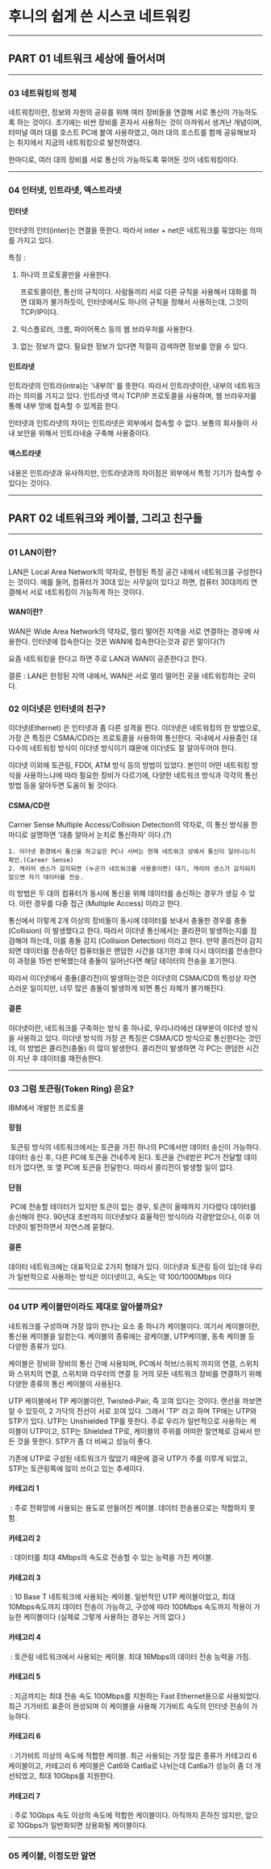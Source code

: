 # 후니의 쉽게 쓴 시스코 네트워킹

---

## PART 01 네트워크 세상에 들어서며

---

### 03 네트워킹의 정체

네트워킹이란, 정보와 자원의 공유를 위해 여러 장비들을 연결해 서로 통신이 가능하도록 하는 것이다. 초기에는 비싼 장비를 혼자서 사용하는 것이 아까워서 생겨난 개념이며, 터미널 여러 대를 호스트 PC에 붙여 사용하였고, 여러 대의 호스트를 함께 공유해보자는 취지에서 지금의 네트워킹으로 발전하였다.

한마디로, 여러 대의 장비를 서로 통신이 가능하도록 묶어둔 것이 네트워킹이다.

---

### 04 인터넷, 인트라넷, 엑스트라넷

#### 인터넷

인터넷의 인터(inter)는 연결을 뜻한다. 따라서 inter + net은 네트워크를 묶었다는 의미를 가지고 있다.

특징 :

1. 하나의 프로토콜만을 사용한다.

   프로토콜이란, 통신의 규칙이다. 사람들끼리 서로 다른 규칙을 사용해서 대화를 하면 대화가 불가하듯이, 인터넷에서도 하나의 규칙을 정해서 사용하는데, 그것이 TCP/IP이다.

2. 익스플로러, 크롬, 파이어폭스 등의 웹 브라우저를 사용한다.

3. 없는 정보가 없다.
   필요한 정보가 있다면 적절히 검색하면 정보를 얻을 수 있다.

#### 인트라넷

인트라넷의 인트라(intra)는 '내부의' 를 뜻한다. 따라서 인트라넷이란, 내부의 네트워크라는 의미를 가지고 있다.
인트라넷 역시 TCP/IP 프로토콜을 사용하며, 웹 브라우저를 통해 내부 망에 접속할 수 있게끔 한다.

인터넷과 인트라넷의 차이는 인트라넷은 외부에서 접속할 수 없다. 보통의 회사들이 사내 보안을 위해서 인트라네슬 구축해 사용중이다.

#### 엑스트라넷

내용은 인트라넷과 유사하지만, 인트라넷과의 차이점은 외부에서 특정 기기가 접속할 수 있다는 것이다.

---

## PART 02 네트워크와 케이블, 그리고 친구들

---

### 01 LAN이란?

LAN은 Local Area Network의 약자로, 한정된 특정 공간 내에서 네트워크를 구성한다는 것이다.
예를 들어, 컴퓨터가 30대 있는 사무실이 있다고 하면, 컴퓨터 30대끼리 연결해서 서로 네트워킹이 가능하게 하는 것이다.

#### WAN이란?

WAN은 Wide Area Network의 약자로, 멀리 떨어진 지역을 서로 연결하는 경우에 사용한다.
인터넷에 접속한다는 것은 WAN에 접속한다는것과 같은 말이다(?)

요즘 네트워킹을 한다고 하면 주로 LAN과 WAN이 공존한다고 한다.

결론 : LAN은 한정된 지역 내에서, WAN은 서로 멀리 떨어진 곳을 네트워킹하는 곳이다.

### 02 이더넷은 인터넷의 친구?

이더넷(Ethernet) 은 인터넷과 좀 다른 성격을 띈다. 이더넷은 네트워킹의 한 방법으로, 가장 큰 특징은 CSMA/CD라는 프로토콜을 사용하여 통신한다.
국내에서 사용중인 대다수의 네트워킹 방식이 이더넷 방식이기 떄문에 이더넷도 잘 알아두어야 한다.

이더넷 이외에 토큰링, FDDI, ATM 방식 등의 방법이 있었다. 본인이 어떤 네트워킹 방식을 사용하느냐에 따라 필요한 장비가 다르기에, 다양한 네트워크 방식과 각각의 통신 방법 등을 알아두면 도움이 될 것이다.

#### CSMA/CD란

Carrier Sense Multiple Access/Collision Detection의 약자로, 이 통신 방식을 한마디로 설명하면 '대충 알아서 눈치로 통신하자' 이다.(?)

 	1. 이더넷 환경에서 통신을 하고싶은 PC나 서버는 현재 네트워크 상에서 통신이 일어나는지 확인.(Career Sense)
 	2. 캐리어 센스가 감지되면 (누군가 네트워크를 사용중이면) 대기, 캐리어 센스가 감지되지 않으면 자기 데이터를 전송.

이 방법은 두 대의 컴퓨터가 동시에 통신을 위해 데이터를 송신하는 경우가 생길 수 있다. 이런 경우를 다중 접근 (Multiple Access) 이라고 한다.

통신에서 이렇게 2개 이상의 장비들이 동시에 데이터를 보내서 충돌한 경우를 충돌 (Collision) 이 발생했다고 한다. 
따라서 이더넷 통신에서는 콜리젼이 발생하는지를 점검해야 하는데, 이를 충돌 감지 (Collision Detection) 이라고 한다.
만약 콜리전이 감지되면 데이터를 전송하던 컴퓨터들은 랜덤한 시간을 대기한 후에 다시 데이터를 전송한다 이 과정을 15번 반복했는데 충돌이 일어난다면 해당 테이터의 전송을 포기한다.

따라서 이더넷에서 충돌(콜리전)이 발생하는것은 이더넷의 CSMA/CD의 특성상 자연스러운 일이지만, 너무 많은 충돌이 발생하게 되면 통신 자체가 불가해진다.

#### 결론

이더넷이란, 네트워크를 구축하는 방식 중 하나로, 우리나라에선 대부분이 이더넷 방식을 사용하고 있다.
이더넷 방식의 가장 큰 특징은 CSMA/CD 방식으로 통신한다는 것인데, 이 방법은 콜리전(충돌) 이 많이 발생한다. 콜리전이 발생하면 각 PC는 랜덤한 시간이 지난 후 데이터를 재전송한다.

---

### 03 그럼 토큰링(Token Ring) 은요?

IBM에서 개발한 프로토콜

#### 장점

​	토큰링 방식의 네트워크에서는 토큰을 가진 하나의 PC에서만 데이터 송신이 가능하다. 데이터 송신 후, 다른 PC에 토큰을 건네주게 된다. 토큰을 건네받은 PC가 전달할 데이터가 없다면, 또 옆 PC에 토큰을 전달한다. 따라서 콜리전이 발생할 일이 없다.

#### 단점

​	PC에 전송할 테이터가 있지만 토큰이 없는 경우, 토큰이 올때까지 기다렸다 데이터를 송신해야 한다. 90년대 초반까지 이더넷보다 효율적인 방식이라 각광받았으나, 이후 이더넷이 발전하면서 자연스레 묻혔다.

#### 결론

데이터 네트워크에는 대표적으로 2가지 형태가 있다. 이더넷과 토큰링 등이 있는데 우리가 일반적으로 사용하는 방식은 이더넷이고, 속도는 약 100/1000Mbps 이다

---

### 04 UTP 케이블만이라도 제대로 알아볼까요?

네트워크를 구성하며 가장 많이 만나는 요소 중 하나가 케이블이다. 여기서 케이블이란, 통신용 케이블을 일컫는다.
케이블의 종류에는 광케이블, UTP케이블, 동축 케이블 등 다양한 종류가 있다.

케이블은 장비와 장비의 통신 간에 사용되며, PC에서 허브/스위치 까지의 연결, 스위치와 스위치의 연결, 스위치와 라우터의 연결 등 거의 모든 네트워크 장비를 연결하기 위해 다양한 종류의 통신 케이블이 사용된다.

UTP 케이블에서 TP 케이블이란, Twisted-Pair, 즉 꼬여 있다는 것이다. 랜선을 까보면 알 수 있듯이, 2 가닥의 전선이 서로 꼬여 있다. 그래서 'TP' 라고 하며 TP에는 UTP와 STP가 있다.
UTP는 Unshielded TP를 뜻한다. 주로 우리가 일반적으로 사용하는 케이블이 UTP이고, STP는 Shielded TP로, 케이블의 주위를 어떠한 절연체로 감싸서 만든 것을 뜻한다. STP가 좀 더 비싸고 성능이 좋다.

기존에 UTP로 구성된 네트워크가 많았기 때문에 결국 UTP가 주를 이루게 되었고, STP는 토큰링쪽에 많이 쓰이고 있는 추세이다.

#### 카테고리 1

​	: 주로 전화망에 사용되는 용도로 만들어진 케이블. 데이터 전송용으로는 적합하지 못함.

#### 카테고리 2

​	: 데이터를 최대 4Mbps의 속도로 전송할 수 있는 능력을 가진 케이블.

#### 카테고리 3

​	: 10 Base T 네트워크에 사용되는 케이블. 일반적인 UTP 케이블이었고, 최대 10Mbps속도까지 데이터 전송이 가능하고, 구성에 따라 100Mbps 속도까지 적용이 가능한 케이블이다 (실제로 그렇게 사용하는 경우는 거의 없다.)

#### 카테고리 4

​	: 토큰링 네트워크에서 사용되는 케이블. 최대 16Mbps의 데이터 전송 능력을 가짐.

#### 카테고리 5

​	: 지금까지는 최대 전송 속도 100Mbps를 지원하는 Fast Ethernet용으로 사용되었다. 최근 기가비트 표준이 완성되며 이 케이블을 사용해 기가비트 속도의 인터넷 전송이 가능하다.

#### 카테고리 6

​	: 기가비트 이상의 속도에 적합한 케이블. 최근 사용되는 가장 많은 종류가 카테고리 6 케이블이고, 카테고리 6 케이블은 Cat6와 Cat6a로 나뉘는데 Cat6a가 성능이 좀 더 개선되었고, 최대 10Gbps를 지원한다.

#### 카테고리 7

​	: 주로 10Gbps 속도 이상의 속도에 적합한 케이블이다. 아직까지 흔하진 않지만, 앞으로 10Gbps가 일반화되면 상용화될 케이블이다.

---

### 05  케이블, 이정도만 알면

